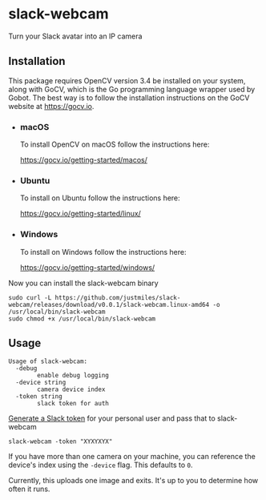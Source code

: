 # slack-webcam
Turn your Slack avatar into an IP camera

## Installation

This package requires OpenCV version 3.4 be installed on your system, along with GoCV, which is the Go programming language wrapper used by Gobot. The best way is to follow the installation instructions on the GoCV website at https://gocv.io.

- ### macOS
  To install OpenCV on macOS follow the instructions here:

  https://gocv.io/getting-started/macos/

- ### Ubuntu
  To install on Ubuntu follow the instructions here:

  https://gocv.io/getting-started/linux/

- ### Windows
  To install on Windows follow the instructions here:

  https://gocv.io/getting-started/windows/


Now you can install the slack-webcam binary

    sudo curl -L https://github.com/justmiles/slack-webcam/releases/download/v0.0.1/slack-webcam.linux-amd64 -o /usr/local/bin/slack-webcam
    sudo chmod +x /usr/local/bin/slack-webcam

## Usage

    Usage of slack-webcam:
      -debug
        	enable debug logging
      -device string
        	camera device index
      -token string
        	slack token for auth
          
[Generate a Slack token](https://api.slack.com/custom-integrations/legacy-tokens) for your personal user and pass that to slack-webcam

    slack-webcam -token "XYXYXYX"

If you have more than one camera on your machine, you can reference the device's index using the `-device` flag. This defaults to `0`.

Currently, this uploads one image and exits. It's up to you to determine how often it runs.